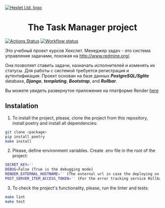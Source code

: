 [![Hexlet Ltd. logo](https://beribuy.ru/uploads/blog-ck/59ece66cc0acd6a69b64bdbefeefab2f.webp)](https://ru.hexlet.io/pages/about?utm_source=github&utm_medium=link&utm_campaign=python-package)

<h1 align="center">The Task Manager project</h1>

[![Actions Status](https://github.com/tastychef/python-project-52/actions/workflows/hexlet-check.yml/badge.svg)](https://github.com/tastychef/python-project-52/actions)
[![Workflow status](https://github.com/tastychef/python-project-52/actions/workflows/hexlet-check.yml/badge.svg)](https://github.com/tastychef/python-project-52/actions)

Это учебный проект курсов Хекслет.
Менеджер задач - это система управления задачами, похожая на http://www.redmine.org/. 

Она позволяет ставить задачи, назначать исполнителей и изменять их статусы. Для работы с системой требуется регистрация и аутентификация.
Проект основан на базе данных ***PostgreSQL/Sglite*** database, ***Django***, ***templating***, ***Bootstrap***, and ***Rollbar***.


Вы можете увидеть развернутое приложение на платформе Render [here](https://python-project-52-lsqu.onrender.com)

## Instalation
1. To install the project, please, clone the project from this repository, install poetry and install all dependencies:
```sh
git clone <package>
pip install poetry
make install
```
2. Please, define environment variables. Create .env file in the root of the project:
```sh
SECRET_KEY=''
DEBUG=False (True is the debugging mode)
RENDER_EXTERNAL_HOSTNAME='' (The external url in case the deploying on Render.com)
POST_SERVER_ITEM_ACCESS_TOKEN='' (For the error tracking service Rollbar.com)
```
3. To check the project's functionality, please, run the linter and tests:
```sh
make lint
make test
```